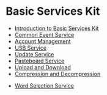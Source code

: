 # Basic Services Kit
<!--Kit: Common-->
<!--Subsystem: Common-->
<!--Owner: @fang-jinxu-->
<!--Designer: @lingminghw-->
<!--Tester: @RayShih-->
<!--Adviser: @fang-jinxu-->

- [Introduction to Basic Services Kit](basic-services-kit-overview.md)
- [Common Event Service](common-event/Readme-EN.md)
- [Account Management](account/Readme-EN.md)
- [USB Service](usb/Readme-EN.md)
- [Update Service](update/Readme-EN.md)
- [Pasteboard Service](pasteboard/Readme-EN.md)
- [Upload and Download](request/Readme-EN.md)
- [Compression and Decompression](compress/Readme-EN.md)
<!--Del-->
- [Word Selection Service](selectionInput/Readme-EN.md)
<!--DelEnd-->
